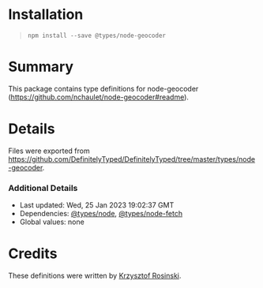 # Installation
> `npm install --save @types/node-geocoder`

# Summary
This package contains type definitions for node-geocoder (https://github.com/nchaulet/node-geocoder#readme).

# Details
Files were exported from https://github.com/DefinitelyTyped/DefinitelyTyped/tree/master/types/node-geocoder.

### Additional Details
 * Last updated: Wed, 25 Jan 2023 19:02:37 GMT
 * Dependencies: [@types/node](https://npmjs.com/package/@types/node), [@types/node-fetch](https://npmjs.com/package/@types/node-fetch)
 * Global values: none

# Credits
These definitions were written by [Krzysztof Rosinski](https://github.com/rosek86).
